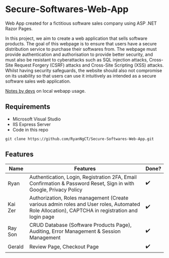 # Secure-Softwares-Web-App

Web App created for a fictitious software sales company using ASP .NET Razor Pages.

In this project, we aim to create a web application that sells software products. The goal of this webpage is to ensure that users have a secure distribution service to purchase their softwares from. The webpage must provide authentication and authorisation to provide better security, and must also be resistant to cyberattacks such as SQL injection attacks, Cross-Site Request Forgery (CSRF) attacks and Cross-Site Scripting (XSS) attacks. Whilst having security safeguards, the website should also not compromise on its usability so that users can use it intuitively as intended as a secure software sales web application.

[Notes by devs](https://docs.google.com/document/d/1SxIXTsnp0RhG702WcIClbmqBboJuLbTKRk2pcdqdYdo/edit?usp=sharing) on local webapp usage.

## Requirements
- Microsoft Visual Studio
- IIS Express Server
- Code in this repo
```
git clone https://github.com/RyanNgCT/Secure-Softwares-Web-App.git
```


## Features

| Name    | Features                                                                                                                                                       |Done?| 
|---------|----------------------------------------------------------------------------------------------------------------------------------------------------------------|------|
| Ryan    | Authentication, Login, Registration 2FA, Email Confirmation & Password Reset, Sign in with Google, Privacy Policy                                                 | ✔️  |
| Kai Zer | Authorization, Roles management (Create various admin roles and User roles, Automated Role Allocation), CAPTCHA in registration and login page | ✔️  | 
| Ray Son | CRUD Database (Software Products Page), Auditing, Error Management & Session Management                                                                            | ✔️  |  
| Gerald  | Review Page, Checkout Page                                                                                                                                      | ✔️  |  
